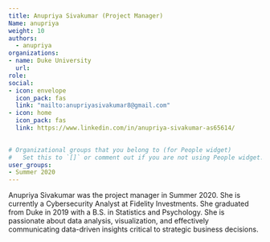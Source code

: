 ```yaml
---
title: Anupriya Sivakumar (Project Manager)
Name: anupriya
weight: 10
authors: 
  - anupriya
organizations:
- name: Duke University
  url: 
role: 
social:
- icon: envelope
  icon_pack: fas
  link: "mailto:anupriyasivakumar8@gmail.com"
- icon: home
  icon_pack: fas
  link: https://www.linkedin.com/in/anupriya-sivakumar-as65614/

  
# Organizational groups that you belong to (for People widget)
#   Set this to `[]` or comment out if you are not using People widget.  
user_groups:
- Summer 2020
---
```


Anupriya Sivakumar was the project manager in Summer 2020. She is currently a Cybersecurity Analyst at Fidelity Investments. She graduated from Duke in 2019 with a B.S. in Statistics and Psychology. She is passionate about data analysis, visualization, and effectively communicating data-driven insights critical to strategic business decisions.   
